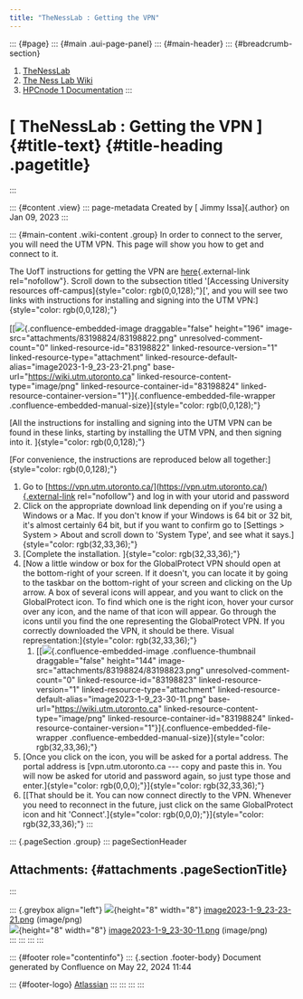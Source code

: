 ```yaml
---
title: "TheNessLab : Getting the VPN"
---
```


::: {#page}
::: {#main .aui-page-panel}
::: {#main-header}
::: {#breadcrumb-section}
1.  [TheNessLab](index.html)
2.  [The Ness Lab Wiki](The-Ness-Lab-Wiki_11436042.html)
3.  [HPCnode 1 Documentation](HPCnode-1-Documentation_11436057.html)
:::

# [ TheNessLab : Getting the VPN ]{#title-text} {#title-heading .pagetitle}
:::

::: {#content .view}
::: page-metadata
Created by [ Jimmy Issa]{.author} on Jan 09, 2023
:::

::: {#main-content .wiki-content .group}
In order to connect to the server, you will need the UTM VPN. This page
will show you how to get and connect to it.

The UofT instructions for getting the VPN are
[here](https://uoft.service-now.com/nav_to.do?uri=%2Fkb_view.do%3Fsysparm_article%3DKB0010817%26sysparm_rank%3D3%26sysparm_tsqueryId%3Dea1a2930db0598100b6d735a8c96198a){.external-link
rel="nofollow"}. Scroll down to the subsection titled \'[Accessing
University resources off-campus]{style="color: rgb(0,0,128);"}[\', and
you will see two links with instructions for installing and signing into
the UTM VPN:]{style="color: rgb(0,0,128);"}

[[![](attachments/83198824/83198822.png){.confluence-embedded-image
draggable="false" height="196"
image-src="attachments/83198824/83198822.png"
unresolved-comment-count="0" linked-resource-id="83198822"
linked-resource-version="1" linked-resource-type="attachment"
linked-resource-default-alias="image2023-1-9_23-23-21.png"
base-url="https://wiki.utm.utoronto.ca"
linked-resource-content-type="image/png"
linked-resource-container-id="83198824"
linked-resource-container-version="1"}]{.confluence-embedded-file-wrapper
.confluence-embedded-manual-size}]{style="color: rgb(0,0,128);"}

[All the instructions for installing and signing into the UTM VPN can be
found in these links, starting by installing the UTM VPN, and then
signing into it. ]{style="color: rgb(0,0,128);"}

[For convenience, the instructions are reproduced below all
together:]{style="color: rgb(0,0,128);"}

1.  Go to
    [https://vpn.utm.utoronto.ca/](https://vpn.utm.utoronto.ca/){.external-link
    rel="nofollow"} and log in with your utorid and password
2.  Click on the appropriate download link depending on if you\'re using
    a Windows or a Mac. If you don\'t know if your Windows is 64 bit or
    32 bit, it\'s almost certainly 64 bit, but if you want to confirm go
    to [Settings \> System \> About and scroll down to \'System Type\',
    and see what it says.]{style="color: rgb(32,33,36);"}
3.  [Complete the installation. ]{style="color: rgb(32,33,36);"}
4.  [Now a little window or box for the GlobalProtect VPN should open at
    the bottom-right of your screen. If it doesn\'t, you can locate it
    by going to the taskbar on the bottom-right of your screen and
    clicking on the Up arrow. A box of several icons will appear, and
    you want to click on the GlobalProtect icon. To find which one is
    the right icon, hover your cursor over any icon, and the name of
    that icon will appear. Go through the icons until you find the one
    representing the GlobalProtect VPN. If you correctly downloaded the
    VPN, it should be there. Visual
    representation:]{style="color: rgb(32,33,36);"}
    1.  [[![](attachments/83198824/83198823.png){.confluence-embedded-image
        .confluence-thumbnail draggable="false" height="144"
        image-src="attachments/83198824/83198823.png"
        unresolved-comment-count="0" linked-resource-id="83198823"
        linked-resource-version="1" linked-resource-type="attachment"
        linked-resource-default-alias="image2023-1-9_23-30-11.png"
        base-url="https://wiki.utm.utoronto.ca"
        linked-resource-content-type="image/png"
        linked-resource-container-id="83198824"
        linked-resource-container-version="1"}]{.confluence-embedded-file-wrapper
        .confluence-embedded-manual-size}]{style="color: rgb(32,33,36);"}
5.  [Once you click on the icon, you will be asked for a portal address.
    The portal address is [vpn.utm.utoronto.ca --- copy and paste this
    in. You will now be asked for utorid and password again, so just
    type those and
    enter.]{style="color: rgb(0,0,0);"}]{style="color: rgb(32,33,36);"}
6.  [[That should be it. You can now connect directly to the VPN.
    Whenever you need to reconnect in the future, just click on the same
    GlobalProtect icon and hit
    \'Connect\'.]{style="color: rgb(0,0,0);"}]{style="color: rgb(32,33,36);"}
:::

::: {.pageSection .group}
::: pageSectionHeader
## Attachments: {#attachments .pageSectionTitle}
:::

::: {.greybox align="left"}
![](images/icons/bullet_blue.gif){height="8" width="8"}
[image2023-1-9_23-23-21.png](attachments/83198824/83198822.png)
(image/png)\
![](images/icons/bullet_blue.gif){height="8" width="8"}
[image2023-1-9_23-30-11.png](attachments/83198824/83198823.png)
(image/png)\
:::
:::
:::
:::

::: {#footer role="contentinfo"}
::: {.section .footer-body}
Document generated by Confluence on May 22, 2024 11:44

::: {#footer-logo}
[Atlassian](https://www.atlassian.com/)
:::
:::
:::
:::
